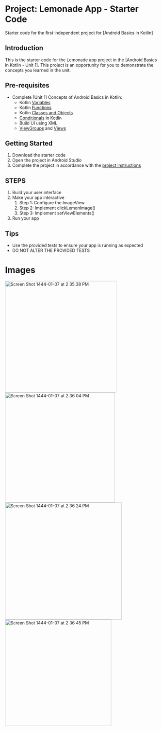 Project: Lemonade App - Starter Code
==================================

Starter code for the first independent project for [Android Basics in Kotlin]

Introduction
------------

This is the starter code for the Lemonade app project in the [Android Basics in Kotlin - Unit 1]. This project is an opportunity for you to demonstrate the concepts you learned in the unit.

Pre-requisites
--------------

- Complete [Unit 1] Concepts of Android Basics in Kotlin:
  - Kotlin [Variables](https://kotlinlang.org/docs/basic-syntax.html#variables)
  - Kotlin [Functions](https://kotlinlang.org/docs/basic-syntax.html#functions)
  - Kotlin [Classes and Objects](https://kotlinlang.org/docs/classes.html) 
  - [Conditionals](https://kotlinlang.org/docs/control-flow.html) in Kotlin
  - Build UI using XML 
  - [ViewGroups](https://developer.android.com/guide/topics/ui/declaring-layout) and [Views](https://developer.android.com/guide/topics/ui/look-and-feel)

Getting Started
---------------

1. Download the starter code
2. Open the project in Android Studio
3. Complete the project in accordance with the [project instructions](https://github.com/shaima-alghamdi-tuwaiq/Project-1-Lemonade-App/blob/master/Instructions.md)

STEPS
---------------
1. Build your user interface
2. Make your app interactive
   1. Step 1: Configure the ImageView
   2. Step 2: Implement clickLemonImage()
   3. Step 3: Implement setViewElements()
3. Run your app

Tips
----

- Use the provided tests to ensure your app is running as expected
- DO NOT ALTER THE PROVIDED TESTS


# Images
<img width="367" alt="Screen Shot 1444-01-07 at 2 35 38 PM" src="https://user-images.githubusercontent.com/83320125/183074239-480ccdb0-c8e5-4a68-8fef-a61f16fc5dfc.png">
<img width="362" alt="Screen Shot 1444-01-07 at 2 36 04 PM" src="https://user-images.githubusercontent.com/83320125/183074317-254ab2a6-fe0c-43a4-a72f-217497c2fac0.png">
<img width="385" alt="Screen Shot 1444-01-07 at 2 36 24 PM" src="https://user-images.githubusercontent.com/83320125/183074553-b2d47738-6d6b-4183-85c4-ddb0c4d8e618.png">
<img width="350" alt="Screen Shot 1444-01-07 at 2 36 45 PM" src="https://user-images.githubusercontent.com/83320125/183074573-24cc6aef-1b47-4bea-a848-55e21fe7febd.png">
